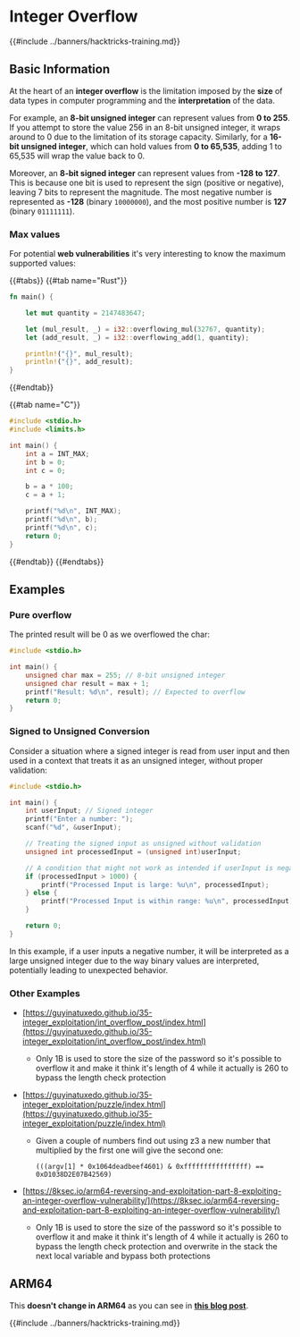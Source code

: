 # Integer Overflow

{{#include ../banners/hacktricks-training.md}}

## Basic Information

At the heart of an **integer overflow** is the limitation imposed by the **size** of data types in computer programming and the **interpretation** of the data.

For example, an **8-bit unsigned integer** can represent values from **0 to 255**. If you attempt to store the value 256 in an 8-bit unsigned integer, it wraps around to 0 due to the limitation of its storage capacity. Similarly, for a **16-bit unsigned integer**, which can hold values from **0 to 65,535**, adding 1 to 65,535 will wrap the value back to 0.

Moreover, an **8-bit signed integer** can represent values from **-128 to 127**. This is because one bit is used to represent the sign (positive or negative), leaving 7 bits to represent the magnitude. The most negative number is represented as **-128** (binary `10000000`), and the most positive number is **127** (binary `01111111`).

### Max values

For potential **web vulnerabilities** it's very interesting to know the maximum supported values:

{{#tabs}}
{{#tab name="Rust"}}

```rust
fn main() {

    let mut quantity = 2147483647;

    let (mul_result, _) = i32::overflowing_mul(32767, quantity);
    let (add_result, _) = i32::overflowing_add(1, quantity);

    println!("{}", mul_result);
    println!("{}", add_result);
}
```

{{#endtab}}

{{#tab name="C"}}

```c
#include <stdio.h>
#include <limits.h>

int main() {
    int a = INT_MAX;
    int b = 0;
    int c = 0;

    b = a * 100;
    c = a + 1;

    printf("%d\n", INT_MAX);
    printf("%d\n", b);
    printf("%d\n", c);
    return 0;
}
```

{{#endtab}}
{{#endtabs}}

## Examples

### Pure overflow

The printed result will be 0 as we overflowed the char:

```c
#include <stdio.h>

int main() {
    unsigned char max = 255; // 8-bit unsigned integer
    unsigned char result = max + 1;
    printf("Result: %d\n", result); // Expected to overflow
    return 0;
}
```

### Signed to Unsigned Conversion

Consider a situation where a signed integer is read from user input and then used in a context that treats it as an unsigned integer, without proper validation:

```c
#include <stdio.h>

int main() {
    int userInput; // Signed integer
    printf("Enter a number: ");
    scanf("%d", &userInput);

    // Treating the signed input as unsigned without validation
    unsigned int processedInput = (unsigned int)userInput;

    // A condition that might not work as intended if userInput is negative
    if (processedInput > 1000) {
        printf("Processed Input is large: %u\n", processedInput);
    } else {
        printf("Processed Input is within range: %u\n", processedInput);
    }

    return 0;
}
```

In this example, if a user inputs a negative number, it will be interpreted as a large unsigned integer due to the way binary values are interpreted, potentially leading to unexpected behavior.

### Other Examples

- [https://guyinatuxedo.github.io/35-integer_exploitation/int_overflow_post/index.html](https://guyinatuxedo.github.io/35-integer_exploitation/int_overflow_post/index.html)
  - Only 1B is used to store the size of the password so it's possible to overflow it and make it think it's length of 4 while it actually is 260 to bypass the length check protection
- [https://guyinatuxedo.github.io/35-integer_exploitation/puzzle/index.html](https://guyinatuxedo.github.io/35-integer_exploitation/puzzle/index.html)

  - Given a couple of numbers find out using z3 a new number that multiplied by the first one will give the second one:&#x20;

    ```
    (((argv[1] * 0x1064deadbeef4601) & 0xffffffffffffffff) == 0xD1038D2E07B42569)
    ```

- [https://8ksec.io/arm64-reversing-and-exploitation-part-8-exploiting-an-integer-overflow-vulnerability/](https://8ksec.io/arm64-reversing-and-exploitation-part-8-exploiting-an-integer-overflow-vulnerability/)
  - Only 1B is used to store the size of the password so it's possible to overflow it and make it think it's length of 4 while it actually is 260 to bypass the length check protection and overwrite in the stack the next local variable and bypass both protections

## ARM64

This **doesn't change in ARM64** as you can see in [**this blog post**](https://8ksec.io/arm64-reversing-and-exploitation-part-8-exploiting-an-integer-overflow-vulnerability/).

{{#include ../banners/hacktricks-training.md}}
